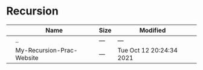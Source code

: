 Recursion
=========

<table><thead><tr class="header"><th></th><th>Name</th><th>Size</th><th>Modified</th><th></th></tr></thead><tbody><tr class="odd"><td></td><td><span class="goup">..</span></td><td>—</td><td>—</td><td></td></tr><tr class="even"><td></td><td><span class="name">My-Recursion-Prac-Website</span></td><td>—</td><td>Tue Oct 12 20:24:34 2021</td><td></td></tr></tbody></table>
